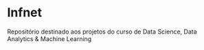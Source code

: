 # Infnet
Repositório destinado aos projetos do curso de Data Science, Data Analytics &amp; Machine Learning
